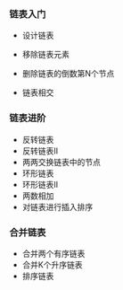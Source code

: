 ### 链表入门

- 设计链表

- 移除链表元素
- 删除链表的倒数第N个节点
- 链表相交



### 链表进阶

- 反转链表
- 反转链表Ⅱ
- 两两交换链表中的节点
- 环形链表
- 环形链表Ⅱ
- 两数相加
- 对链表进行插入排序



### 合并链表

- 合并两个有序链表
- 合并K个升序链表
- 排序链表







